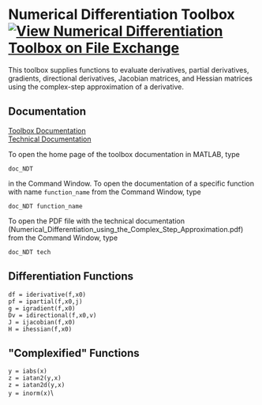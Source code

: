# Numerical Differentiation Toolbox [![View Numerical Differentiation Toolbox on File Exchange](https://www.mathworks.com/matlabcentral/images/matlab-file-exchange.svg)](https://www.mathworks.com/matlabcentral/fileexchange/97267-numerical-differentiation-toolbox)

This toolbox supplies functions to evaluate derivatives, partial derivatives, gradients, directional derivatives, Jacobian matrices, and Hessian matrices using the complex-step approximation of a derivative.


## Documentation

[Toolbox Documentation](https://tamaskis.github.io/Numerical_Differentiation_Toolbox-MATLAB/)\
[Technical Documentation](https://tamaskis.github.io/documentation/Numerical_Differentiation_using_the_Complex_Step_Approximation.pdf)

To open the home page of the toolbox documentation in MATLAB, type

```
doc_NDT
```

in the Command Window. To open the documentation of a specific function with name `function_name` from the Command Window, type

```
doc_NDT function_name
```

To open the PDF file with the technical documentation (Numerical_Differentiation_using_the_Complex_Step_Approximation.pdf) from the Command Window, type

```
doc_NDT tech
```


## Differentiation Functions

`df = iderivative(f,x0)`\
`pf = ipartial(f,x0,j)`\
`g = igradient(f,x0)`\
`Dv = idirectional(f,x0,v)`\
`J = ijacobian(f,x0)`\
`H = ihessian(f,x0)`


## "Complexified" Functions
`y = iabs(x)`\
`z = iatan2(y,x)`\
`z = iatan2d(y,x)`\
`y = inorm(x)`\